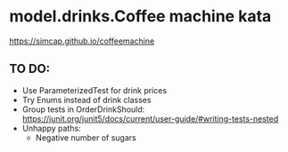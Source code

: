 # model.drinks.Coffee machine kata
https://simcap.github.io/coffeemachine

## TO DO:
* Use ParameterizedTest for drink prices
* Try Enums instead of drink classes
* Group tests in OrderDrinkShould: https://junit.org/junit5/docs/current/user-guide/#writing-tests-nested
* Unhappy paths:
    * Negative number of sugars
